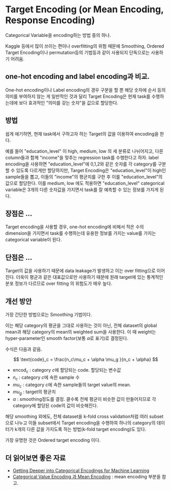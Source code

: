 # Target Encoding (or Mean Encoding, Response Encoding)

Categorical Variable을 encoding하는 방법 중의 하나.  

Kaggle 등에서 많이 쓰이는 편이나 overfitting의 위험 때문에 Smoothing, Ordered Target Encoding이나 permutation등의 기법등과 같이 사용되지 단독으로는 사용하기 어려움.

## one-hot encoding and label encoding과 비교.

One-hot encoding이나 Label encoding의 경우 구분을 할 뿐 해당 숫자에 순서 등의 의미를 부여하지 않는 게 일반적인 것과 달리 Target Encoding은 현재 task를 수행하는데에 보다 효과적인 "의미를 갖는 숫자"을 값으로 할당한다.

## 방법

쉽게 애기하면, 현재 task에서 구하고자 하는 Target의 값을 이용하여 encoding을 한다.

예를 들어 "education_level" 이 high, medium, low 의 세 분류로 나뉘어지고, 다른 column들과 함께 "income"을 맞추는 regression task를 수행한다고 하자.
label encoding을 사용하면 "education_level"에 0,1,2와 같은 숫자를 각 category를 구분할 수 있도록 다르게만 할당하지만, Target Encoding은 "education_level"이 high인 sample들을 뽑고, 이들의 "income"의 평균치를 구한 후 이를 "education_level"의 값으로 할당한다. 이를 medium, low 에도 적용하면 "education_level" categorical variable은 3개의 다른 숫자값을 가지면서 task를 잘 예측할 수 있는 정보를 가지게 된다.

## 장점은 ...

Target encoding을 사용할 경우, one-hot encoding에 비해서 적은 수의 dimension을 가지면서 task를 수행하는데 유용한 정보를 가지는 value를 가지는 categorical variable이 된다.

## 단점은 ...

Target의 값을 사용하기 때문에 data leakage가 발생하고 이는 over fitting으로 이어진다.
더욱이 평균과 같은 대표값으로만 사용하기 때문에 원래 target에 있는 통계적인 분포 정보가 다르므로 over fitting 의 위험도가 매우 높다.

## 개선 방안

가장 간단한 방법으로는 Smoothing 기법이다.

이는 해당 category의 평균을 그대로 사용하는 것이 아닌, 전체 dataset의 global mean과 해당 category의 mean의 weighted sum을 사용한다. 이 때 weight는 hyper-parameter인 smooth factor(보통 $\alpha$로 표기)로 결정된다.

수식은 다음과 같음.

$$
\text{code}_c = \frac{n_c\mu_c + \alpha \mu_g }{n_c + \alpha}
$$

* $\text{encod}_c$ : category $c$에 할당되는 code. 할당되는 변수값
* $n_c$ : category $c$에 속한 sample 수
* $mu_c$ : category $c$에 속한 sample들의 target value의 mean.
* $mu_g$ : target의 평균치
* $\alpha$ : smoothing정도를 결정. 클수록 전체 평균이 비슷한 값이 만들어지므로 각 category에 할당된 code의 값이 비슷해진다.

해당 smoothing 외에도, 전체 dataset을 k-fold cross validation처럼 여러 subset으로 나누고 이들 subset에서 Target encoding을 수행하여 하나의 category의 데이터가 k개의 다른 값을 가지도록 하는 방법(k-fold target encoding)도 있다.

가장 유명한 것은 Ordered target encoding 이다. 

## 더 읽어보면 좋은 자료

* [Getting Deeper into Categorical Encodings for Machine Learning](https://towardsdatascience.com/getting-deeper-into-categorical-encodings-for-machine-learning-2312acd347c8)
* [Categorical Value Encoding 과 Mean Encoding](https://dailyheumsi.tistory.com/120) : mean encoding 부분을 참고.
